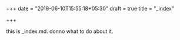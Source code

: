 +++
date = "2019-06-10T15:55:18+05:30"
draft = true
title = "_index"

+++

this is _index.md. donno what to do about it.